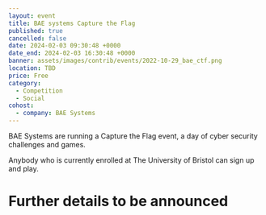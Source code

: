 ```yaml
---
layout: event
title: BAE systems Capture the Flag
published: true
cancelled: false
date: 2024-02-03 09:30:48 +0000
date_end: 2024-02-03 16:30:48 +0000
banner: assets/images/contrib/events/2022-10-29_bae_ctf.png
location: TBD
price: Free
category:
  - Competition
  - Social
cohost:
  - company: BAE Systems
---
```

BAE Systems are running a Capture the Flag event, a day of cyber security challenges and games.

Anybody who is currently enrolled at The University of Bristol can sign up and play.

# Further details to be announced
